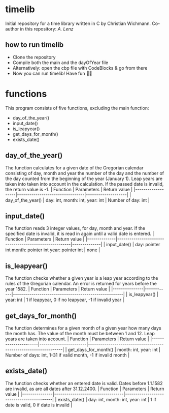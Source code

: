 # timelib

Initial repository for a time library written in C by Christian Wichmann.
Co-author in this repository: *A. Lenz* 

## how to run timelib

- Clone the repository
- Compile both the main and the dayOfYear file
- Alternatively: open the cbp file with CodeBlocks & go from there
- Now you can run timelib! Have fun 🧭🎉

# functions

This program consists of five functions, excluding the main function:

- day_of_the_year()
- input_date()
- is_leapyear()
- get_days_for_month()
- exists_date()

## day_of_the_year()

The function calculates for a given date of the Gregorian calendar consisting of day, month and year the number of the day and the number of the day counted from the beginning of the year (January 1). Leap years are taken into
taken into account in the calculation. If the passed date is invalid, the return value is -1.
| Function          | Parameters                      | Return value       |
|-------------------|---------------------------------|--------------------|
| day_of_the_year() | day: int, month: int, year: int | Number of day: int |

## input_date()
The function reads 3 integer values, for day, month and year. If the specified date is invalid, it is read in again until a valid date is entered.
| Function     | Parameters                                            | Return value |
|--------------|-------------------------------------------------------|--------------|
| input_date() | day: pointer int month: pointer int year: pointer int | none         |

## is_leapyear()
The function checks whether a given year is a leap year according to the rules of the Gregorian calendar. An error is returned for years before the year 1582. 
| Function      | Parameters | Return value                                         |
|---------------|------------|------------------------------------------------------|
| is_leapyear() | year: int  | 1 if leapyear, 0 if no leapyear, -1 if invalid year  |
## get_days_for_month()
The function determines for a given month of a given year how many days the month has. The value of the month must be between 1 and 12. Leap years are taken into account.
| Function             | Parameters            | Return value                                                    |
|----------------------|-----------------------|-----------------------------------------------------------------|
| get_days_for_month() | month: int, year: int | Number of days: int,  1-31 if valid month,  -1 if invalid month |

## exists_date()
The function checks whether an entered date is valid. Dates before 1.1.1582 are invalid, as are all dates after 31.12.2400.
| Function      | Parameters                       | Return value                             |
|---------------|----------------------------------|------------------------------------------|
| exists_date() | day: int, month: int, year: int  | 1 if date is valid, 0 if date is invalid |
